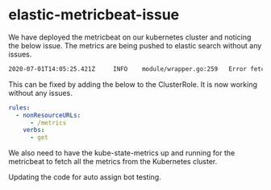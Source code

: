 # elastic-metricbeat-issue
We have deployed the metricbeat on our kubernetes cluster and noticing the below issue. The metrics are being pushed to elastic search without any issues.

```bash
2020-07-01T14:05:25.421Z     INFO    module/wrapper.go:259   Error fetching data for metricset kubernetes.apiserver: error getting metrics: unexpected status code 403 from server
```

This can be fixed by adding the below to the ClusterRole. It is now working without any issues.

```yaml
rules:
  - nonResourceURLs:
      - /metrics
    verbs:
      - get
```

We also need to have the kube-state-metrics up and running for the metricbeat to fetch all the metrics from the Kubernetes cluster.



Updating the code for auto assign bot testing.